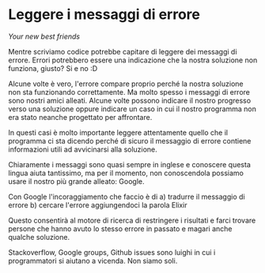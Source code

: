 # Leggere i messaggi di errore 

*Your new best friends*

Mentre scriviamo codice potrebbe capitare di leggere dei messaggi di errore. 
Errori potrebbero essere una indicazione che la nostra soluzione non funziona, giusto? Si e no :D


Alcune volte è vero, l'errore compare proprio perché la nostra soluzione non sta funzionando correttamente. Ma molto spesso 
i messaggi di errore sono nostri amici alleati. Alcune volte possono indicare il nostro progresso verso una soluzione
oppure indicare un caso in cui il nostro programma non era stato neanche progettato per affrontare.

In questi casi è molto importante leggere attentamente quello che il programma ci sta dicendo
perché di sicuro il messaggio di errore contiene informazioni utili ad avvicinarsi alla soluzione.

Chiaramente i messaggi sono quasi sempre in inglese e conoscere questa lingua aiuta tantissimo, ma per il momento, non conoscendola
possiamo usare il nostro più grande alleato: Google. 

Con Google l'incoraggiamento che faccio è di a) tradurre il messaggio di errore b) cercare l'errore aggiungendoci la parola Elixir

Questo consentirà al motore di ricerca di restringere i risultati e farci trovare
persone che hanno avuto lo stesso errore in passato e magari anche qualche soluzione. 

Stackoverflow, Google groups, Github issues sono luighi in cui i programmatori si aiutano a vicenda. Non siamo soli.


